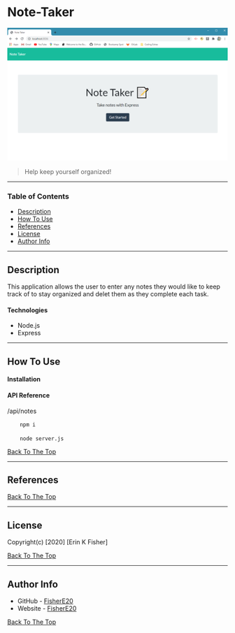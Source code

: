 # Note-Taker
![Project Image](images/Note-taker.png)

>Help keep yourself organized! 

---

### Table of Contents

* [Description](#description)
* [How To Use](#how-to-use)
* [References](#references)
* [License](#license)
* [Author Info](#author-info)

---

## Description
This application allows the user to enter any notes they would like to keep track of to stay organized and delet them as they complete each task.

#### Technologies

- Node.js
- Express

---

## How To Use

#### Installation



#### API Reference
/api/notes

```npm/ node
    npm i

    node server.js
```
[Back To The Top](#Note-Taker)

---

## References
[Back To The Top](#Note-Taker)

---

## License

Copyright(c) [2020] [Erin K Fisher]

[Back To The Top](#Note-Taker)

---

## Author Info

- GitHub - [FisherE20](https://github.com/FisherE20)
- Website - [FisherE20](https://fishere20.github.io/Responsive-Portfolio/)

[Back To The Top](#Note-Taker)